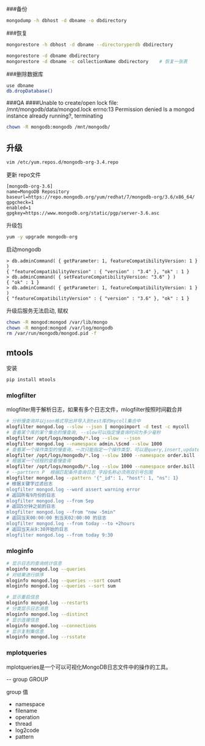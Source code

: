 ###备份
```bash
mongodump -h dbhost -d dbname -o dbdirectory
```

###恢复

```bash
mongorestore -h dbhost -d dbname --directoryperdb dbdirectory

mongorestore -d dbname dbdirectory
mongorestore -d dbname -c collectionName dbdirectory    # 恢复一张表
```

###删除数据库

```bash
use dbname
db.dropDatabase()
```

###QA
####Unable to create/open lock file: /mnt/mongodb/data/mongod.lock errno:13 Permission denied Is a mongod instance already running?, terminating
```bash
chown -R mongodb:mongodb /mnt/mongodb/
```

## 升级

```bash
vim /etc/yum.repos.d/mongodb-org-3.4.repo
```
更新 repo文件
```
[mongodb-org-3.6]
name=MongoDB Repository
baseurl=https://repo.mongodb.org/yum/redhat/7/mongodb-org/3.6/x86_64/
gpgcheck=1
enabled=1
gpgkey=https://www.mongodb.org/static/pgp/server-3.6.asc
```
升级包

```bash
yum -y upgrade mongodb-org
```
启动mongodb
```
> db.adminCommand( { getParameter: 1, featureCompatibilityVersion: 1 } )
{ "featureCompatibilityVersion" : { "version" : "3.4" }, "ok" : 1 }
> db.adminCommand( { setFeatureCompatibilityVersion: "3.6" } )
{ "ok" : 1 }
> db.adminCommand( { getParameter: 1, featureCompatibilityVersion: 1 } )
{ "featureCompatibilityVersion" : { "version" : "3.6" }, "ok" : 1 }
```

升级后服务无法启动, 赋权

```bash
chown -R mongod:mongod /var/lib/mongo
chown -R mongod:mongod /var/log/mongodb
rm /var/run/mongodb/mongod.pid -f
```

## mtools

安装
```bash
pip install mtools
```

### mlogfilter
mlogfilter用于解析日志，如果有多个日志文件，mlogfilter按照时间戳合并
```bash
# 分析慢查询并以json格式导出并导入到test库的mycoll集合中
mlogfilter mongod.log --slow --json | mongoimport -d test -c mycoll
# 查看某个库的某个集合的慢查询, --slow可以指定慢查询时间为多少毫秒
mlogfilter /opt/logs/mongodb/*.log --slow  --json
mlogfilter mongod.log --namespace admin.\$cmd --slow 1000
# 查看某一个操作类型的慢查询，一次只能指定一个操作类型，可以是query,insert,update,delete,command,getmore
mlogfilter /opt/logs/mongodb/*.log --slow 1000 --namespace order.bill --operation query
# 根据某一个线程的查看慢查询
mlogfilter /opt/logs/mongodb/*.log --slow 1000 --namespace order.bill --operation query --thread conn1317475
# --parttern P  根据匹配条件查询日志 字段名称必须用双引号包围
mlogfilter mongod.log --pattern '{"_id": 1, "host": 1, "ns": 1}
# 根据关键字过滤日志
mlogfilter mongod.log --word assert warning error
# 返回所有9月份的日志
mlogfilter mongod.log --from Sep
# 返回5分钟之前的日志 
mlogfilter mongod.log --from "now -5min"
# 返回当天00:00:00 到当天02:00:00 的日志
mlogfilter mongod.log --from today --to +2hours
# 返回当天从9:30开始的日志
mlogfilter mongod.log --from today 9:30
```

### mloginfo
```bash 
# 显示日志的查询统计信息
mloginfo mongod.log --queries
# 对结果进行排序
mloginfo mongod.log --queries --sort count
mloginfo mongod.log --queries --sort sum

# 显示重启信息
mloginfo mongod.log --restarts
# 分类显示日志消息
mloginfo mongod.log --distinct
# 显示连接信息
mloginfo mongod.log --connections
# 显示复制集信息
mloginfo mongod.log --rsstate
```

### mplotqueries
mplotqueries是一个可以可视化MongoDB日志文件中的操作的工具。

-- group GROUP

group 值

* namespace  
* filename
* operation
* thread
* log2code
* pattern